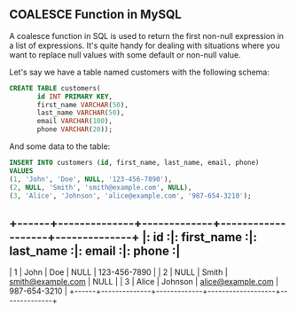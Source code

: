 ## COALESCE Function in MySQL

A coalesce function in SQL is used to return the first non-null expression in a list of expressions. 
It's quite handy for dealing with situations where you want to replace null values with some default or non-null value.

Let's say we have a table named customers with the following schema:

```sql
CREATE TABLE customers(
       id INT PRIMARY KEY,
       first_name VARCHAR(50),
       last_name VARCHAR(50),
       email VARCHAR(100),
       phone VARCHAR(20));
```

And some data to the table:
```sql
INSERT INTO customers (id, first_name, last_name, email, phone)
VALUES
(1, 'John', 'Doe', NULL, '123-456-7890'),
(2, NULL, 'Smith', 'smith@example.com', NULL),
(3, 'Alice', 'Johnson', 'alice@example.com', '987-654-3210');
```
+------+--------------+-------------+-------------------+--------------+
|: id :|: first_name :|: last_name :|:      email      :|:   phone    :|
------------------------------------------------------------------------
|   1  |    John      |    Doe      | NULL              | 123-456-7890 |
|   2  |    NULL      |   Smith     | smith@example.com | NULL         |
|   3  |    Alice     |   Johnson   | alice@example.com | 987-654-3210 |
+------+--------------+-------------+-------------------+--------------+

